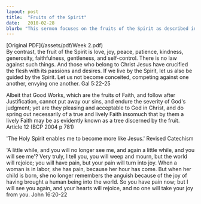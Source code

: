 ```yaml
---
layout: post
title:  "Fruits of the Spirit"
date:   2010-02-28
blurb: "This sermon focuses on the fruits of the Spirit as described in Galatians 5:22-25. It emphasizes that these virtues are the result of a true and lively faith, and that they are pleasing and acceptable to God. The sermon also draws on the analogy of a woman in labor, suggesting that spiritual growth, like childbirth, can involve pain but ultimately leads to joy."
---
```

[Original PDF](/assets/pdf/Week 2.pdf)    
By contrast, the fruit of the Spirit is love, joy, peace, patience, kindness, generosity, faithfulness, gentleness, and self-control. There is no law against such things. And those who belong to Christ Jesus have crucified the flesh with its passions and desires. If we live by the Spirit, let us also be guided by the Spirit. Let us not become conceited, competing against one another, envying one another. Gal 5:22-25

Albeit that Good Works, which are the fruits of Faith, and follow after Justification, cannot put away our sins, and endure the severity of God's judgment; yet are they pleasing and acceptable to God in Christ, and do spring out necessarily of a true and lively Faith insomuch that by them a lively Faith may be as evidently known as a tree discerned by the fruit. Article 12 (BCP 2004 p 781)

'The Holy Spirit enables me to become more like Jesus.' Revised Catechism

'A little while, and you will no longer see me, and again a little while, and you will see me'? Very truly, I tell you, you will weep and mourn, but the world will rejoice; you will have pain, but your pain will turn into joy. When a woman is in labor, she has pain, because her hour has come. But when her child is born, she no longer remembers the anguish because of the joy of having brought a human being into the world. So you have pain now; but I will see you again, and your hearts will rejoice, and no one will take your joy from you. John 16:20-22
